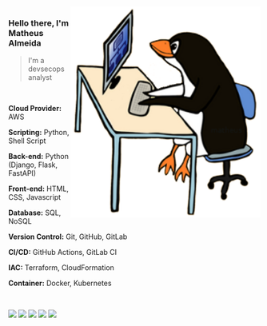 <img src="assets/penguim-linux.png" min-width="400px" max-width="380px" width="380px" align="right" alt="Penguim Linux">

<p align="left">
  <h3> Hello there, I'm Matheus Almeida </h3>
  <blockquote>I'm a devsecops analyst</blockquote>
  </br>
  <p align="left">
    <strong>Cloud Provider:</strong> AWS
  </p>
  <p align="left">
    <strong>Scripting:</strong> Python, Shell Script
  </p>
  <p align="left">
    <strong>Back-end:</strong> Python (Django, Flask, FastAPI)
  </p>
  <p align="left">
    <strong>Front-end:</strong> HTML, CSS, Javascript
  </p>
  <p align="left">
    <strong>Database:</strong> SQL, NoSQL
  </p>
  <p align="left">
    <strong>Version Control:</strong> Git, GitHub, GitLab
  </p>
  <p align="left">
    <strong>CI/CD:</strong> GitHub Actions, GitLab CI
  </p>
  <p align="left">
    <strong>IAC:</strong> Terraform, CloudFormation
  </p>
  <p align="left">
    <strong>Container:</strong> Docker, Kubernetes
  </p>
</br>
</p>

<p align="left">
  <!-- <p><strong>Contact me at:</strong></p> -->
  <a href="https://www.linkedin.com/in/matheus-almeida-costa/" target="__blank"><img src="https://img.shields.io/badge/linkedin%20-%230077B5.svg?&style=flat-square&logo=linkedin&logoColor=white"></a>
  <a href="https://almeidamatheus.me/" target="__blank"><img src="https://img.shields.io/badge/website%20-%230077B5.svg?&style=flat-square&logo=circle&logoColor=white&color=424242"></a>
  <a href="https://blog.almeidamatheus.me/" target="__blank"><img src="https://img.shields.io/badge/blog%20-%230077B5.svg?&style=flat-square&logo=circle&logoColor=white&color=175d5a"></a>
  <a href="https://almeida-matheus.medium.com/" target="__blank"><img src="https://img.shields.io/badge/dev.to%20-%230077B5.svg?&style=flat-square&logo=dev.to&logoColor=white&color=424242"></a>
  <a href="https://www.youtube.com/channel/UCGke88VCjj799vKSbBGW64g?view_as=subscriber" target="__blank"><img src="https://img.shields.io/badge/youtube%20-%23FF0000.svg?&style=flat-square&logo=youTube&logoColor=white&color=b20000"></a>
</p>
